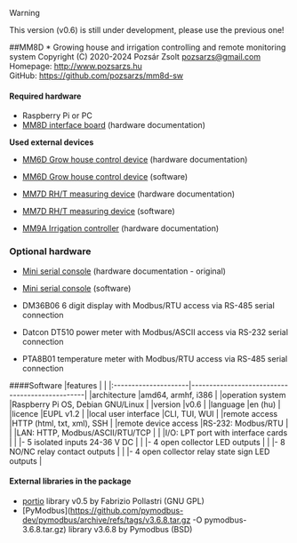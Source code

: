> [!WARNING]
> This version (v0.6) is still under development, please use the previous one!

##MM8D * Growing house and irrigation controlling and remote monitoring system
Copyright (C) 2020-2024 Pozsár Zsolt <pozsarzs@gmail.com>  
Homepage: <http://www.pozsarzs.hu>  
GitHub: <https://github.com/pozsarzs/mm8d-sw>  

#### Required hardware
 - Raspberry Pi or PC
 - [MM8D interface board](https://github.com/pozsarzs/mm8d-hw) (hardware documentation)

**Used external devices**
 - [MM6D Grow house control device](https://github.com/pozsarzs/mm6d-hw) (hardware documentation)
 - [MM6D Grow house control device](https://github.com/pozsarzs/mm6d-sw) (software)

 - [MM7D RH/T measuring device](https://github.com/pozsarzs/mm7d-hw) (hardware documentation)
 - [MM7D RH/T measuring device](https://github.com/pozsarzs/mm7d-sw) (software)

 - [MM9A Irrigation controller](https://github.com/pozsarzs/mm9a) (hardware documentation)

### Optional hardware
 - [Mini serial console](https://github.com/pozsarzs/mini_serial_console-hw) (hardware documentation - original)
 - [Mini serial console](https://github.com/pozsarzs/mini_serial_console_mm8d-sw) (software)

 - DM36B06 6 digit display with Modbus/RTU access via RS-485 serial connection
 - Datcon DT510 power meter with Modbus/ASCII access via RS-232 serial connection
 - PTA8B01 temperature meter  with Modbus/RTU access via RS-485 serial connection

####Software
|features              |                                                |
|:---------------------|------------------------------------------------|
|architecture          |amd64, armhf, i386                              |
|operation system      |Raspberry Pi OS, Debian GNU/Linux               |
|version               |v0.6                                            |
|language              |en (hu)                                         |
|licence               |EUPL v1.2                                       |
|local user interface  |CLI, TUI, WUI                                   |
|remote access         |HTTP (html, txt, xml), SSH                      |
|remote device access  |RS-232: Modbus/RTU                              |
|                      |LAN: HTTP, Modbus/ASCII/RTU/TCP                 |
|                      |I/O: LPT port with interface cards              |
|                      |- 5 isolated inputs 24-36 V DC                  |
|                      |- 4 open collector LED outputs                  |
|                      |- 8 NO/NC relay contact outputs                 |
|                      |- 4 open collector relay state sign LED outputs |
 
#### External libraries in the package
 - [portio](http://portio.inrim.it/portio-0.5.tar.gz) library v0.5 by Fabrizio Pollastri (GNU GPL)
 - [PyModbus](https://github.com/pymodbus-dev/pymodbus/archive/refs/tags/v3.6.8.tar.gz -O pymodbus-3.6.8.tar.gz) library v3.6.8 by Pymodbus (BSD)
 
